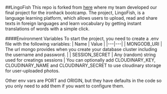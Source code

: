 ##LingoFish
This repo is forked from [here](https://github.com/ThisOptimism/Project3) where my team developed our final project for the ironhack bootcamp. The project, LingoFish, is a language learning platform, which allows users to upload, read and share texts in foreign languages and learn vocabulary by getting instant translations of words with a simple click.

####Environment Variables
To start the project, you need to create a .env file with the following variables:
 | Name | Value | 
 |---|---|
 | MONGODB_URI | The url mongo provides when you create your database cluster including the username and password. | 
 | SESSION_SECRET | Any (random) string used for creatings sessions | 
You can optionally add CLOUDINARY_KEY, CLOUDINARY_NAME and CLOUDINARY_SECRET to use cloudinary storage for user-uploaded photos.

Other env vars are PORT and ORIGIN, but they have defaults in the code so you only need to add them if you want to configure them.